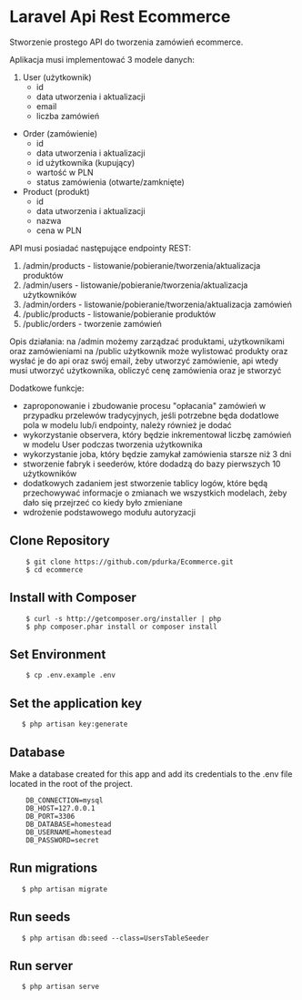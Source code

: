 # Laravel Api Rest Ecommerce

Stworzenie prostego API do tworzenia zamówień ecommerce.

Aplikacja musi implementować 3 modele danych:
1. User (użytkownik)
    - id
    - data utworzenia i aktualizacji
    - email
    - liczba zamówień
- Order (zamówienie)
    - id
    - data utworzenia i aktualizacji
    - id użytkownika (kupujący)
    - wartość w PLN
    - status zamówienia (otwarte/zamknięte)
- Product (produkt)
    - id
    - data utworzenia i aktualizacji
    - nazwa
    - cena w PLN

API musi posiadać następujące endpointy REST:
1. /admin/products - listowanie/pobieranie/tworzenia/aktualizacja produktów
2. /admin/users - listowanie/pobieranie/tworzenia/aktualizacja użytkowników
3. /admin/orders - listowanie/pobieranie/tworzenia/aktualizacja zamówień
4. /public/products - listowanie/pobieranie produktów
5. /public/orders - tworzenie zamówień

Opis działania:
na /admin możemy zarządzać produktami, użytkownikami oraz zamówieniami
na /public użytkownik może wylistować produkty oraz wysłać je do api oraz swój email, żeby utworzyć zamówienie, api wtedy musi utworzyć użytkownika, obliczyć cenę zamówienia oraz je stworzyć

Dodatkowe funkcje:
- zaproponowanie i zbudowanie procesu "opłacania" zamówień w przypadku przelewów tradycyjnych, jeśli potrzebne będa dodatlowe pola w modelu lub/i endpointy, należy również je dodać
- wykorzystanie observera, który będzie inkrementował liczbę zamówień w modelu User podczas tworzenia użytkownika
- wykorzystanie joba, który będzie zamykał zamówienia starsze niż 3 dni
- stworzenie fabryk i seederów, które dodadzą do bazy pierwszych 10 użytkowników
- dodatkowych zadaniem jest stworzenie tablicy logów, które będą przechowywać informacje o zmianach we wszystkich modelach, żeby dało się przejrzeć co kiedy było zmieniane
- wdrożenie podstawowego modułu autoryzacji

## Clone Repository

```
    $ git clone https://github.com/pdurka/Ecommerce.git
    $ cd ecommerce
```

## Install with Composer

```
    $ curl -s http://getcomposer.org/installer | php
    $ php composer.phar install or composer install
```

## Set Environment

```
    $ cp .env.example .env
```

## Set the application key

```
   $ php artisan key:generate
```

## Database

Make a database created for this app and add its credentials to the .env file located in the root of the project.

```
    DB_CONNECTION=mysql
    DB_HOST=127.0.0.1
    DB_PORT=3306
    DB_DATABASE=homestead
    DB_USERNAME=homestead
    DB_PASSWORD=secret
```

## Run migrations

```
   $ php artisan migrate
```

## Run seeds

```
   $ php artisan db:seed --class=UsersTableSeeder
```

## Run server

```
   $ php artisan serve
```



